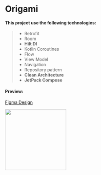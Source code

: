 # Origami

#### This project use the following technologies:

> - Retrofit
> - Room
> - **Hilt DI**
> - Kotlin Coroutines
> - Flow
> - View Model
> - Navigation
> - Repository pattern
> - **Clean Architecture**
> - **JetPack Compose**

#### Preview:
[Figma Design](https://www.figma.com/file/mcAetsZZRiRJevwjzcaCOM/Origami?node-id=0%3A1)

<img src="https://8pic.ir/uploads/Screen-Shot-2021-08-27-at-2-12-13-AM.png" width=200>

